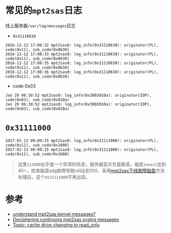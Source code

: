 # 常见的`mpt2sas`日志

线上服务器`/var/log/messages`日志

* `0x31110630`

```
2016-12-12 17:08:32	mpt2sas0: log_info(0x31110630): originator(PL), code(0x11), sub_code(0x0630)
2016-12-12 17:08:33	mpt2sas0: log_info(0x31110630): originator(PL), code(0x11), sub_code(0x0630)
2016-12-12 17:08:35	mpt2sas0: log_info(0x31110630): originator(PL), code(0x11), sub_code(0x0630)
2016-12-12 17:08:36	mpt2sas0: log_info(0x31110630): originator(PL), code(0x11), sub_code(0x0630)
```

* code 0x03

```
Jan 29 06:30:52 mpt2sas0: log_info(0x3003010a): originator(IOP), code(0x03), sub_code(0x010a)
Jan 29 06:30:52 mpt2sas0: log_info(0x3003010a): originator(IOP), code(0x03), sub_code(0x010a)
```

# `0x31111000`

```
2017-02-13 09:09:15	mpt2sas0: log_info(0x31111000): originator(PL), code(0x11), sub_code(0x1000)
2017-02-13 09:09:15	mpt2sas0: log_info(0x31111000): originator(PL), code(0x11), sub_code(0x1000)
```

> 这里`111000`似乎是一个异常的信息，服务器显示负载极高，磁盘`iowait`达到40+，检查磁盘sdg故障导致util达到100，采用[mpt2sas下线故障磁盘](mpt2sas_offline_fail_disk)方法处理后，这个`0x31111000`不再出现。

# 参考

* [understand mpt2sas kernel messages? ](https://hardforum.com/threads/understand-mpt2sas-kernel-messages.1828901/)
* [Deciphering continuing mpt2sas syslog messages](https://serverfault.com/questions/407703/deciphering-continuing-mpt2sas-syslog-messages)
* [Topic: cache drive changing to read_only](https://lime-technology.com/forum/index.php?topic=51476.0)
